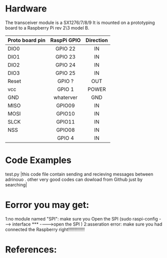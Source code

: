 
# Hardware
The transceiver module is a SX1276/7/8/9
It is mounted on a prototyping board to a Raspberry Pi rev 2\3 model B.

| Proto board pin | RaspPi GPIO | Direction |
|:----------------|:-----------:|:---------:|
|  DIO0    | GPIO 22     |    IN     |
|  DIO1    | GPIO 23     |    IN     |
|  DIO2    | GPIO 24     |    IN     |
|  DIO3    | GPIO 25     |    IN     |
|  Reset   | GPIO ?      |    OUT    |
|  vcc     | GPIO 1      |    POWER  |
|  GND     | whaterver   |    GND    |
|  MISO    | GPIO09      |   IN      |
|  MOSI    | GPIO10      |    IN     |
|  SLCK    | GPIO11      |   IN      |
|  NSS     | GPIO08      |   IN      |
|          | GPIO 4      |    IN     |

# Code Examples
test.py
|this code file contain sending and recieving messages between adrinouo .
other very good codes can dowload from Github just by searching|
# Eorror you may get:
1:no module named "SPI":
make sure you Open the SPI (sudo raspi-config   ---> interface *** ---->open the SPI )
2:asseration error:
make sure you had connected the Raspberry right!!!!!!!!!!!!!
# References:
